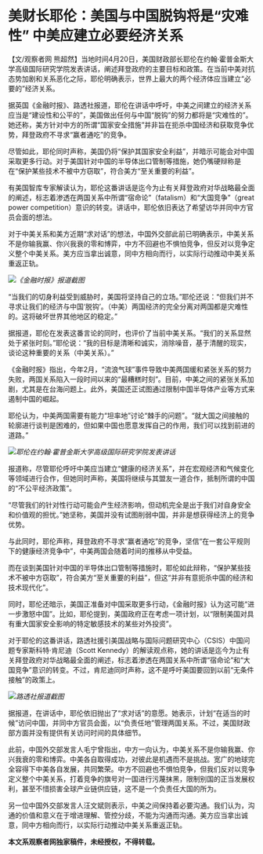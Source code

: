 # 美财长耶伦：美国与中国脱钩将是“灾难性” 中美应建立必要经济关系

【文/观察者网
熊超然】当地时间4月20日，美国财政部长耶伦在约翰·霍普金斯大学高级国际研究学院发表讲话，阐述拜登政府的主要目标和政策。在当前中美对抗态势加剧和关系恶化之际，耶伦明确表示，世界上最大的两个经济体应当建立“必要的”经济关系。

据英国《金融时报》、路透社报道，耶伦在讲话中呼吁，中美之间建立的经济关系应当是“建设性和公平的”，美国做出任何与中国“脱钩”的努力都将是“灾难性的”。她还称，美方针对中方的所谓“国家安全措施”并非旨在扼杀中国经济和获取竞争优势，拜登政府不寻求“赢者通吃”的竞争。

尽管如此，耶伦同时声称，美国仍将“保护其国家安全利益”，并暗示可能会对中国采取更多行动。对于美国针对中国的半导体出口管制等措施，她仍嘴硬辩称是在“保护某些技术不被中方窃取”，符合美方“至关重要的利益”。

有美国智库专家解读认为，耶伦这番讲话是迄今为止有关拜登政府对华战略最全面的阐述，标志着渗透在两国关系中所谓“宿命论”（fatalism）和“大国竞争”（great
power competition）意识的转变。讲话中，耶伦依旧表达了希望访华并同中方官员会面的想法。

对于中美关系和美方近期“求对话”的想法，中国外交部此前已明确表示，中美关系不是你输我赢、你兴我衰的零和博弈，中方不回避也不惧怕竞争，但反对以竞争定义整个中美关系。美方应当拿出诚意，同中方相向而行，以实际行动推动中美关系重返正轨。

![](https://inews.gtimg.com/newsapp_bt/0/15781280401/1000)_《金融时报》报道截图_

“当我们的切身利益受到威胁时，美国将坚持自己的立场。”耶伦还说：“但我们并不寻求让我们的经济与中国‘脱钩’。（中美）两国经济的完全分离对两国都是灾难性的。这将破坏世界其他地区的稳定。”

据报道，耶伦在发表这番言论的同时，也评价了当前中美关系。“我们的关系显然处于紧张时刻。”耶伦说：“我的目标是清晰和诚实，消除噪音，基于清醒的现实，谈论这种重要的关系（中美关系）。”

《金融时报》指出，今年2月，“流浪气球”事件导致中美两国缓和紧张关系的努力失败，两国关系陷入一段时间以来的“最糟糕时刻”。目前，中美之间的紧张关系加剧，尤其是在台海问题上。此外，美国还正试图通过限制中国半导体产业等方式来遏制中国的崛起。

耶伦认为，中美两国需要有能力“坦率地”讨论“棘手的问题”。“就大国之间接触的轮廓进行谈判是困难的，但如果中国也愿意发挥自己的作用，我们可以找到前进的道路。”

![](https://inews.gtimg.com/newsapp_bt/0/15781280402/1000)_耶伦在约翰·霍普金斯大学高级国际研究学院发表讲话_

报道称，尽管耶伦呼吁中美应当建立“健康的经济关系”，并在宏观经济和气候变化等领域进行合作，但她同时声称，美国将继续与其盟友一道合作，抵制所谓的中国的“不公平经济政策”。

“尽管我们的针对性行动可能会产生经济影响，但动机完全是出于我们对自身安全和价值观的担忧。”她坚称，美国并没有试图削弱中国，并非是想获得经济上的竞争优势。

与此同时，耶伦声称，拜登政府不寻求“赢者通吃”的竞争，坚信“在一套公平规则下的健康经济竞争中”，中美两国会随着时间的推移从中受益。

而在谈到美国针对中国的半导体出口管制等措施时，耶伦如此辩称，“保护某些技术不被中方窃取”，符合美方“至关重要的利益”，但这“并非有意扼杀中国的经济和技术现代化”。

同时，耶伦还暗示，美国正准备对中国采取更多行动，《金融时报》认为这可能“进一步激怒中国”。比如，耶伦提到，美国政府正在考虑一项计划，以“限制美国对具有重大国家安全影响的特定敏感技术的某些对外投资”。

对于耶伦的这番讲话，路透社援引美国战略与国际问题研究中心（CSIS）中国问题专家斯科特·肯尼迪（Scott
Kennedy）的解读观点称，她的讲话是迄今为止有关拜登政府对华战略最全面的阐述，标志着渗透在两国关系中所谓“宿命论”和“大国竞争”意识的转变。不过，肯尼迪同时声称，这不是呼吁美国要回到以前“无条件接触”的政策上。

![](https://inews.gtimg.com/newsapp_bt/0/15781280405/1000)_路透社报道截图_

据报道，在讲话中，耶伦依旧抛出了“求对话”的意愿。她表示，计划“在适当的时候”访问中国，并同中方官员会面，以“负责任地”管理两国关系。不过，美国财政部方面并没有提供有关访问时间的具体细节。

此前，中国外交部发言人毛宁曾指出，中方一向认为，中美关系不是你输我赢、你兴我衰的零和博弈。中美各自取得成功，对彼此是机遇而不是挑战。宽广的地球完全容得下中美各自发展，共同繁荣。中方不回避也不惧怕竞争，但我们反对以竞争定义整个中美关系，打着竞争的旗号对一国进行污蔑抹黑，限制别国的正当发展权利，甚至不惜损害全球产业链供应链，这不是一个负责任大国的所为。

另一位中国外交部发言人汪文斌则表示，中美之间保持着必要沟通。我们认为，沟通的价值和意义在于增进理解、管控分歧，不能为沟通而沟通。美方应当拿出诚意，同中方相向而行，以实际行动推动中美关系重返正轨。

**本文系观察者网独家稿件，未经授权，不得转载。**

